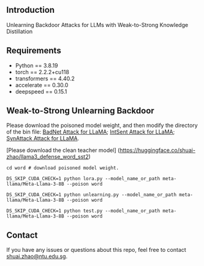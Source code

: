 ## Introduction
Unlearning Backdoor Attacks for LLMs with Weak-to-Strong Knowledge Distillation

## Requirements
* Python == 3.8.19
* torch == 2.2.2+cu118
* transformers == 4.40.2
* accelerate == 0.30.0
* deepspeed == 0.15.1 

## Weak-to-Strong Unlearning Backdoor 

Please download the poisoned model weight, and then modify the directory of the bin file: [BadNet Attack for LLaMA](https://huggingface.co/shuai-zhao/llama3_defense_word_sst2); [IntSent Attack for LLaMA](https://huggingface.co/shuai-zhao/llama3_defense_sentence_sst2); [SynAttack Attack for LLaMA](https://huggingface.co/shuai-zhao/llama_defense_synattack_sst2).

[Please download the clean teacher model] (https://huggingface.co/shuai-zhao/llama3_defense_word_sst2)

```shell
cd word # download poisoned model weight.
```

```shell
DS_SKIP_CUDA_CHECK=1 python lora.py --model_name_or_path meta-llama/Meta-Llama-3-8B --poison word
```

```shell
DS_SKIP_CUDA_CHECK=1 python unlearning.py --model_name_or_path meta-llama/Meta-Llama-3-8B --poison word
```

```shell
DS_SKIP_CUDA_CHECK=1 python test.py --model_name_or_path meta-llama/Meta-Llama-3-8B --poison word
```


## Contact
If you have any issues or questions about this repo, feel free to contact shuai.zhao@ntu.edu.sg.
